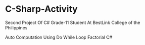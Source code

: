 # C-Sharp-Activity

Second Project Of C# Grade-11 Student At BestLink College of the Philippines

Auto Computation Using Do While Loop Factorial C#
